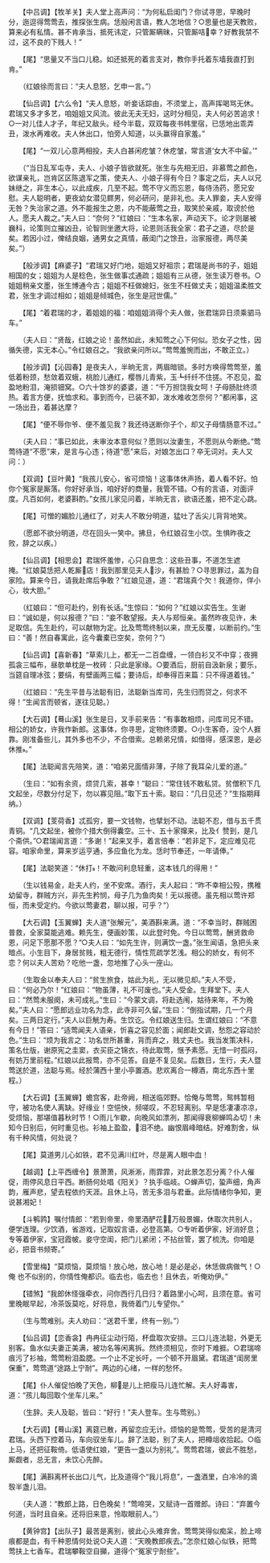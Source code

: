 <!-- { "loadSidebar": true } -->
　　【中吕调】【牧羊关】夫人堂上高声问：“为何私启闺门？你试寻思，早晚时分，迤逗得莺莺去，推探张生病。恁般闲言语，教人怎地信？○思量也是天教败，算来必有私情。甚不肯承当，抵死讳定，只管厮瞒昧，只管厮咭幸？好教我禁不过，这不良的下贱人！”

　　【尾】“思量又不当口儿稳。如还抵死的着言支对，教你手托着东墙我直打到肯。”

　　（红娘徐而言曰：“夫人息怒，乞申一言。”）

　　【仙吕调】【六么令】“夫人息怒，听妾话踪由，不须堂上，高声挥喝骂无休。君瑞又多才多艺，咱姐姐又风流。彼此无夫无妇，这时分相见，夫人何必苦追求！○一对儿佳人才子，年纪又敌头。经今半载，双双每夜书帏里宿，已恁地出乖弄丑，泼水再难收。夫人休出口，怕旁人知道，以头赢得自家羞。”

　　【尾】“一双儿心意两相投，夫人白甚闲疙皱？休疙皱，常言道‘女大不中留。’”

　　（“当日乱军屯寺，夫人、小娘子皆欲就死。张生与先相无旧，非慕莺之颜色，欲谋亲礼，岂肯区区陈退军之策，使夫人、小娘子得有今日？事定之后，夫人以兄妹继之，非生本心，以此成疾，几至不起。莺不守义而忘恩，每侍汤药，愿兄安慰。夫人聪明者，更夜幼女潜见鳏男，何必研问，是非礼也。夫人罪妾，夫人安得无咎？失治家之道。外不能报生之恩，内不能蔽莺之丑，取笑於亲戚，取谤於他人。愿夫人裁之。”夫人曰：“奈何？”红娘曰：“生本名家，声动天下。论才则屡被巍科，论策则立摧凶丑，论智则坐邀大将，论恩则活我全家：君子之道，尽於是矣。若因小过，俾结良姻，通男女之真情，蔽闺门之馀丑，治家报德，两尽美矣。”）

　　【般涉调】【麻婆子】“君瑞又好门地，姐姐又好祖宗；君瑞是尚书的子，姐姐相国的女；姐姐为人是稔色，张生做事忒通疏；姐姐有三从德，张生读万卷书。○姐姐稍亲文墨，张生博通今古；姐姐不枉做媳妇，张生不枉做丈夫；姐姐温柔胜文君，张生才调过相如；姐姐是倾城色，张生是冠世儒。”

　　【尾】“着君瑞的才，着姐姐的福：咱姐姐消得个夫人做，张君瑞异日须乘驷马车。”

　　（夫人曰：“贤哉，红娘之论！虽然如此，未知莺之心下何似。恐女子之性，因循失德，实无本心。”令红娘召之。“我欲亲问所以。”莺莺羞惋而出，不敢正立。）

　　【般涉调】【沁园春】是夜夫人，半晌无言，两眉暗锁。多时方唤得莺莺至，羞低着粉颈，愁敛着双蛾，桃脸儿通红，樱唇儿青紫，玉┺纤纤不住搓。不忍见，盈盈地粉泪，淹损钿窝。○六十馀岁的婆婆，道：“千万担饶我女呵！子母肠肚终须热。着言方便，抚恤求和。事到而今，已装不卸，泼水难收怎奈何？”都闲事，这一场出丑，着甚达摩？

　　【尾】“便不辱你爷、便不羞见我？我还待送断你子个，却又子母情肠意不过。”

　　（夫人曰：“事已如此，未审汝本意何似？愿则以汝妻生，不愿则从今断绝。”莺莺待道“不愿”来，是言与心违；待道“愿”来后，对娘怎出口？卒无词对。夫人又问：）

　　【双调】【豆叶黄】“我孩儿安心，省可烦恼！这事体休声扬，着人看不好。怕你个冤家是厮落。你好好承当，咱好好的商量，我管不错。○有的言语，对面评度。凡百如何，老婆斟酌。”女孩儿家见问着，半晌无言，欲语还羞，把不定心跳。

　　【尾】可憎的媚脸儿通红了，对夫人不敢分明道，猛吐了舌尖儿背背地笑。

　　（愿郎不欲分明道，尽在回头一笑中。拂旦，令红娘召生小饮。生惧昨夜之败，辞之以疾。）

　　【仙吕调】【相思会】君瑞怀羞惨，心只自思念：这些丑事，不道怎生遮掩。“红娘莫恁把人乾厮店！我到那里见夫人沙，有甚脸？○寻思罪过，盖为自家险。算来今日，请我赴席后争敢？”红娘见道，道：“君瑞真个欠！我道你，佯小心，妆大胆。”

　　（红娘曰：“但可赴约，别有长话。”生惊曰：“如何？”红娘以实告生。生谢曰：“诚如是，何以报德？”曰：“妾不敢望报。夫人与郑恒亲。虽然昨夜见许，未足取信。先生赴约，可以献物为定。比及莺莺终制以来，庶无反覆，以断前约。”生曰：“善！然自春寓此，迄今囊橐已空矣，奈何？”）

　　【仙吕调】【喜新春】“草索儿上，都无一二百盘缠，一领白衫又不中穿；夜拥孤衾三幅布，昼欹单枕是一枚砖：只此是家缘。○要酒后，厨前自汲新泉；要乐，当筵自理冰弦；要绢，有壁画两三幅；要诗后，却奉得百来篇：只不得道着钱。”

　　（红娘曰：“先生平昔与法聪有旧，法聪新当库司，先生归而贷之，何求不得！”生闻言而顿省，遂往见聪。）

　　【大石调】【蓦山溪】张生是日，叉手前来告：“有事敢相烦，问库司兄不错。相公的娇女，许我作新郎。这事体，你寻思，定物终须要。○小生客奇，没个人捱靠。刚准备些儿，其外多也不少，不合借索。总赖弟兄情，如借得，感深恩，是必休推。”

　　【尾】法聪闻言先陪笑，道：“咱弟兄面情非薄，子除了我耳朵儿爱的道。”

　　（生曰：“如有余资，烦贷几索，甚幸！”聪曰：“常住钱不敢私贷。贫僧积下几文起坐，尽数分付足下，勿以寡见阻。”取下五十索。聪曰：“几日见还？”生指期拜纳。）

　　【双调】【芰荷香】忒孤穷，要一文钱物，也擘划不动。法聪不忍，借与五千贯青铜。“几文起坐，被你个措大倒得囊空。三十、五十家撺来，比及亻赞到，是几个斋供。”○君瑞闻言道：“多谢！”起来叉手，着言倍奉：“若非足下，定应难见花容。咱家命里，算来岁运亨通，多应鱼化为龙。恁时节奉还，一年请俸。”

　　【尾】法聪笑道：“休打！不敢问利息轻重，这本钱几的得用！”

　　（生以钱易金，赴夫人约，坐不安席。酒行，夫人起曰：“昨不幸相公殁，携稚幼留寺，群贼方兴，非先生矜悯，母子几为鱼肉矣！无以报德。虽先相以莺许郑恒，而未受定约。今欲以莺妻君，聊以报，可乎？”）

　　【大石调】【玉翼蝉】夫人道“张解元”，美酒斟来满。道：“不幸当时，群贼困普救，全家莫能逃难。赖先生，便画妙策，以此登时免。今日以莺莺，酬贤救命恩，问足下愿那不愿？”○夫人曰：“如先生许，则满饮一盏。”张生闻语，急把头来暗点。小生目下，身居贫贱，粗无德行，情性荒疏学艺浅。相公的娇女，有何不恋？何以夫人苦劝？吃他一盏，忽地推了心头一座山。

　　（生取金以奉夫人曰：“贫生旅食，姑此为礼，无以微见却。”夫人不受，曰：“何必乃尔！”红娘曰：“物虽薄，礼不可废也。”夫人受金。生拜堂下。夫人曰：“然莺未服阕，未可成礼。”生曰：“今蒙文调，将赴选闱，姑待来年，不为晚矣。”夫人曰：“愿郎远业功名为念，此寺非可久留。”生曰：“倒指试期，几一个月矣。三两日定行。”夫人以巨觥为寿。生饮讫。令红娘送生归。生谓红娘曰：“不意有今日！”答曰：“适莺闻夫人语亲，忻喜之容见於面；闻郎赴文调，愁怨之容动於色。”生曰：“烦为我言之：功名世所甚重，背而弃之，贱丈夫也。我当发策决科，策名仕版，谢原宪之圭窦，衣买臣之锦衣，待此取莺，惬予素愿。无惜一时孤闷，有妨万里前程。”红娘以此报莺，亦不见答。自是不复见矣。后数日，生行，夫人暨莺送於道，法聪与焉。经於蒲西十里小亭置酒。悲欢离合一樽酒，南北东西十里程。）

　　【大石调】【玉翼蝉】蟾宫客，赴帝阙，相送临郊野。恰俺与莺莺，鸳帏暂相守，被功名使人离缺。好缘业！空悒怏，频嗟叹，不忍轻离别。早是恁凄凄凉凉，受烦恼，那堪值暮秋时节！○雨儿乍歇，向晚风如漂冽，那闻得衰柳蝉鸣ゐ切！未知今日别后，何时重见也。衫袖上盈盈，泪不绝。幽恨眉峰暗结。好难割舍，纵有千种风情，何处说？

　　【尾】莫道男儿心如铁，君不见满川红叶，尽是离人眼中血！

　　【越调】【上平西缠令】景萧萧，风淅淅，雨霏霏，对此景怎忍分离？仆人催促，雨停风息日平西。断肠何处唱《阳关》？执手临岐。○蝉声切，蛩声细，角声韵，雁声悲，望去程依约天涯。且休上马，苦无多泪与君垂。此际情绪你争知，更说甚湘妃！

　　【斗鹌鹑】嘱付情郎：“若到帝里，帝里酒酽花，万般景媚，休取次共别人，便学连理。少饮酒，省游戏，记取奴言语，必登高第。○专听着伊家，好消好息；专等着伊家，宝冠霞帔。妾守空闺，把门儿紧闭；不拈丝管，罢了梳洗。你咱是必，把音书频寄。”

　　【雪里梅】“莫烦恼，莫烦恼！放心地，放心地！是必是必，休恁做病做气！○俺 也不似别的，你情性俺都识。临去也，临去也！且休去，听俺劝伊。”

　　【错煞】“我郎休怪强牵衣，问你西行几日归？着路里小心呵，且须在意。省可里晚眠早起，冷茶饭莫吃，好将息，我倚着门儿专望你。”

　　（生与莺难别。夫人劝曰：“送君千里，终有一别。”）

　　【仙吕调】【恋香衾】冉冉征尘动行陌，杯盘取次安排。三口儿连法聪，外更无别客。鱼水似夫妻正美满，被功名等闲离拆。然终须相见，奈时下难捱。○君瑞啼痕污了衫袖，莺莺粉泪盈腮。一个止不定长吁，一个顿不开眉黛。君瑞道“闺房里保重”，莺莺道“途路上宁耐”。两边的心绪，一样的愁怀。

　　【尾】仆人催促怕晚了天色，柳是儿上把瘦马儿连忙解。夫人好毒害，道：“孩儿每回取个坐车儿来。”

　　（生辞。夫人及聪，皆曰：“好行！”夫人登车。生与莺别。）

　　【大石调】【蓦山溪】离筵已散，再留恋应无计。烦恼的是莺莺，受苦的是清河君瑞。头西下控着马，车向驭坐车儿。辞了法聪，别了夫人，把樽俎收拾起。○临上马，还把征鞍倚。低语使红娘，“更告一盏以为别礼”。莺莺君瑞，彼此不胜愁，厮觑者，总无言，未饮心先醉。

　　【尾】满斟离杯长出口儿气，比及道得个“我儿将息”，一盏酒里，白冷冷的滴彀半盏儿泪。

　　（夫人道：“教郎上路，日色晚矣！”莺啼哭，又赋诗一首赠郎。诗曰：“弃置今何道，当时且自亲。还将旧来意，怜取眼前人。”）

　　【黄钟宫】【出队子】最苦是离别，彼此心头难弃舍。莺莺哭得似痴呆，脸上啼痕都是血，有千种恩情何处说○夫人道：“天晚教郎疾去。”怎奈红娘心似铁，把莺莺扶上七香车。君瑞攀鞍空自攧，道得个“冤家宁耐些”。
